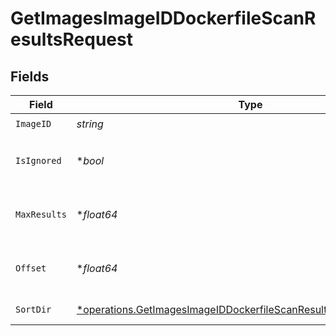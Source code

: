 # GetImagesImageIDDockerfileScanResultsRequest


## Fields

| Field                                                                                                                                                   | Type                                                                                                                                                    | Required                                                                                                                                                | Description                                                                                                                                             |
| ------------------------------------------------------------------------------------------------------------------------------------------------------- | ------------------------------------------------------------------------------------------------------------------------------------------------------- | ------------------------------------------------------------------------------------------------------------------------------------------------------- | ------------------------------------------------------------------------------------------------------------------------------------------------------- |
| `ImageID`                                                                                                                                               | *string*                                                                                                                                                | :heavy_check_mark:                                                                                                                                      | N/A                                                                                                                                                     |
| `IsIgnored`                                                                                                                                             | **bool*                                                                                                                                                 | :heavy_minus_sign:                                                                                                                                      | Return ignored / not ignored entries                                                                                                                    |
| `MaxResults`                                                                                                                                            | **float64*                                                                                                                                              | :heavy_minus_sign:                                                                                                                                      | The number of entries to return (pagination)                                                                                                            |
| `Offset`                                                                                                                                                | **float64*                                                                                                                                              | :heavy_minus_sign:                                                                                                                                      | Return entries from this offset (pagination)                                                                                                            |
| `SortDir`                                                                                                                                               | [*operations.GetImagesImageIDDockerfileScanResultsQueryParamSortDir](../../models/operations/getimagesimageiddockerfilescanresultsqueryparamsortdir.md) | :heavy_minus_sign:                                                                                                                                      | sorting direction                                                                                                                                       |